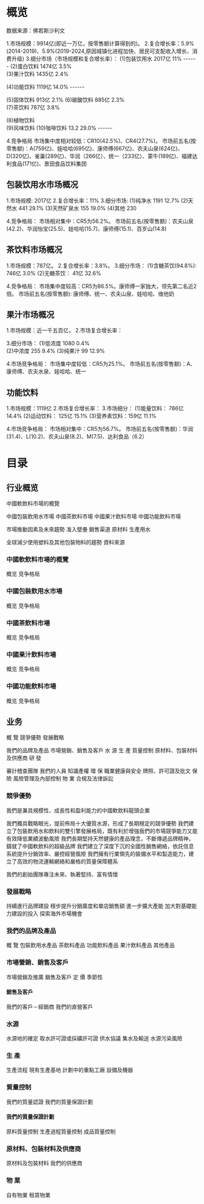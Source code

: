 # 概览
数据来源：佛若斯沙利文

1.市场规模：9914亿(即近一万亿，按零售额计算得到的)。
2.复合增长率：5.9%(2014-2019)、5.9%(2019-2024,原因城镇化进程加快、居民可支配收入增长、消费升级)
3.细分市场（市场规模和复合增长率）：
  (1)包装饮用水 2017亿  11%     ------ 
  (2)蛋白饮料   1474亿  3.5%     
  (3)果汁饮料   1435亿  2.4%

  (4)功能饮料   1119亿  14.0%   ------

  (5)固体饮料   913亿   2.1%
  (6)碳酸饮料   885亿   2.3%     
  (7)茶饮料     787亿   3.8%     

  (8)植物饮料   
  (9)风味饮料
  (10)咖啡饮料  13.2    29.0% ------

4.竞争格局
  市场集中度相对较低：CR10(42.5%)、CR4(27.7%)。
  市场前五名(按零售额)：A(759亿)、娃哈哈(695亿)、康师傅(667亿)、农夫山泉(624亿)、D(320亿)、雀巢(289亿)、华润（266亿）、统一（233亿）、蒙牛(189亿)、福建达利食品(171亿)、景田食品饮料集团

## 包装饮用水市场概况
1.市场规模: 2017亿
2.复合增长率：11%
3.细分市场:
  (1)纯净水          1191  12.7% 
  (2)天然水          441   29.1%
  (3)天然矿泉水       155   19.0%
  (4)其他            230   

4.竞争格局：
  市场相对集中：CR5为56.2%。
  市场前五名(按零售额)：农夫山泉(42.2)、华润怡宝(25.5)、娃哈哈(15.7)、康师傅(15.1)、百岁山(14.8)

## 茶饮料市场概况
1.市场规模：787亿。
2.复合增长率：3.8%。
3.细分市场：
  (1)含糖茶饮(94.8%): 746亿  3.0%
  (2)无糖茶饮：        41亿   32.6%

4.竞争格局：
  市场集中度较高：CR5为86.5%。康师傅一家独大，领先第二名近2倍。
  市场前五名(按零售额): 康师傅、统一、农夫山泉、娃哈哈、维他奶

## 果汁市场概况
1.市场规模：近一千五百亿，
2.市场复合增长率：

3.细分市场：
  (1)低浓度   1080   0.4%   
  (2)中浓度   255  9.4% 
  (3)纯果汁   99   12.9% 

4.市场竞争格局：
  市场集中度较低：CR5为25.1%。
  市场前五名(按零售额)：A、康师傅、农夫水泉、娃哈哈、统一

## 功能饮料
1.市场规模：1119亿
2.市场复合增长率：
3.市场细分：
  (1)能量饮料：  786亿       14.4%
  (2)运动饮料：  125亿       15.1%
  (3)营养素饮料：159亿        11.1%

4.市场竞争格局：
  市场相对集中：CR5为56.7%。
  市场前五名(按零售额)：华润(31.4)、L(10.2)、农夫山泉(8.2)、M(7.5)、达利食品（6.2）

# 目录
## 行业概览
中國軟飲料市場的概覽

中國包裝飲用水市場
中國茶飲料市場
中國果汁飲料市場
中國功能飲料市場

市場推動因素及未來趨勢
准入壁壘
銷售渠道
原材料
生產用水

全球減少使用塑料及其他包裝物料的趨勢
資料來源

### 中國軟飲料市場的概覽
概览
竞争格局

### 中國包裝飲用水市場
概览
竞争格局

### 中國茶飲料市場
概览
竞争格局

### 中國果汁飲料市場
概览
竞争格局

### 中國功能飲料市場
概览
竞争格局

## 业务
概 覽
競爭優勢
發展戰略

我們的品牌及產品
市場營銷、銷售及客戶
水 源
生 產
質量控制
原材料、包裝材料及供應商
研 發

審計稽查團隊
我們的人員
知識產權
環 保
職業健康與安全
牌照、許可證及批文
保 險
風險管理及內部控制
物 業
合規及法律訴訟

### 競爭優勢
我們是兼具規模性、成長性和盈利能力的中國軟飲料龍頭企業

我們獨具戰略眼光，提前佈局十大優質水源，形成了長期穩定的競爭優勢
我們建立了包裝飲用水和飲料的雙引擎發展格局，既有利於增強我們的市場競爭能力又能有效降低業績波動風險
我們長期堅持天然健康的產品理念，不斷傳遞品牌精神，鑄就了中國軟飲料的超級品牌
我們建立了深度下沉的全國性銷售網絡，依託信息系統提升分銷效率、嚴控經營風險
我們擁有行業領先的裝備水平和製造能力，建立了高效的物流運輸網絡和嚴格的質量保障體系

我們的創始團隊專注未來、執著堅持、富有情懷

### 發展戰略
持續進行品牌建設
穩步提升分銷廣度和單店銷售額
進一步擴大產能
加大對基礎能力建設的投入
探索海外市場機會

### 我們的品牌及產品
概 覽
包裝飲用水產品
茶飲料產品
功能飲料產品
果汁飲料產品
其他產品

### 市場營銷、銷售及客戶
市場營銷及推廣
銷售及客戶
定 價
季節性

#### 銷售及客戶
我們的客戶－經銷商
我們的直營客戶

### 水源
水源地的確定
取水許可證或採礦許可證
供水協議
集水及輸送
水源污染風險

### 生 產
生產流程
現有生產基地
計劃中的重點工廠
設備及機器

### 質量控制
我們的質量認證
我們的質量保證計劃

#### 我們的質量保證計劃
原料質量控制
生產過程質量控制
成品質量控制

### 原材料、包裝材料及供應商
原材料及包裝材料
我們的供應商

### 物 業
自有物業
租賃物業


